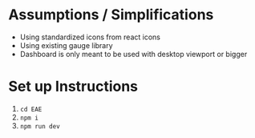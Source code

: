 # Assumptions / Simplifications
- Using standardized icons from react icons
- Using existing gauge library
- Dashboard is only meant to be used with desktop viewport or bigger

# Set up Instructions
1) ```cd EAE```
2) ```npm i```
3) ```npm run dev```
